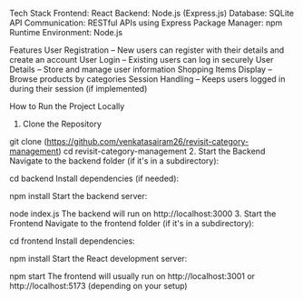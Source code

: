 Tech Stack
Frontend: React
Backend: Node.js (Express.js)
Database: SQLite
API Communication: RESTful APIs using Express
Package Manager: npm
Runtime Environment: Node.js

 Features
 User Registration – New users can register with their details and create an account
 User Login – Existing users can log in securely
 User Details – Store and manage user information
Shopping Items Display – Browse products by categories
Session Handling – Keeps users logged in during their session (if implemented)

 How to Run the Project Locally
1. Clone the Repository

git clone (https://github.com/venkatasairam26/revisit-category-management)
cd revisit-category-management
2. Start the Backend
Navigate to the backend folder (if it's in a subdirectory):

cd backend
Install dependencies (if needed):

npm install
Start the backend server:

node index.js
The backend will run on http://localhost:3000
3. Start the Frontend
Navigate to the frontend folder (if it's in a subdirectory):

cd frontend
Install dependencies:

npm install
Start the React development server:

npm start
The frontend will usually run on http://localhost:3001 or http://localhost:5173 (depending on your setup)

